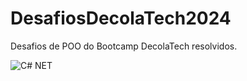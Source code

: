 # DesafiosDecolaTech2024
 Desafios de POO do Bootcamp DecolaTech resolvidos.
 
![C# NET](https://github.com/YorhanSD/DesafiosDecolaTech2024/assets/79441853/53d3403d-92f4-4794-81d9-c41832563ceb)

